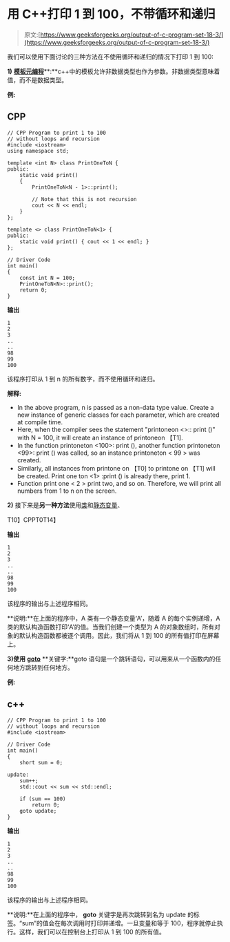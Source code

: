 # 用 C++打印 1 到 100，不带循环和递归

> 原文:[https://www.geeksforgeeks.org/output-of-c-program-set-18-3/](https://www.geeksforgeeks.org/output-of-c-program-set-18-3/)

我们可以使用下面讨论的三种方法在不使用循环和递归的情况下打印 1 到 100:

**1)** [**模板元编程**](https://www.geeksforgeeks.org/template-metaprogramming-in-c/)**:**c++中的模板允许非数据类型也作为参数。非数据类型意味着值，而不是数据类型。

**例:**

## CPP

```
// CPP Program to print 1 to 100
// without loops and recursion
#include <iostream>
using namespace std;

template <int N> class PrintOneToN {
public:
    static void print()
    {
        PrintOneToN<N - 1>::print();

        // Note that this is not recursion
        cout << N << endl;
    }
};

template <> class PrintOneToN<1> {
public:
    static void print() { cout << 1 << endl; }
};

// Driver Code
int main()
{
    const int N = 100;
    PrintOneToN<N>::print();
    return 0;
}
```

**输出**

```
1
2
3
..
..
98
99
100
```

该程序打印从 1 到 n 的所有数字，而不使用循环和递归。

**解释:**

*   In the above program, n is passed as a non-data type value. Create a new instance of generic classes for each parameter, which are created at compile time.
*   Here, when the compiler sees the statement "printoneon <>:: print ()" with N = 100, it will create an instance of printoneon 【T1].
*   In the function printoneton <100>: print (), another function printoneton <99>: print () was called, so an instance printoneton < 99 > was created.
*   Similarly, all instances from printone on 【T0] to printone on 【T1] will be created. Print one ton <1> :print () is already there, print 1.
*   Function print one < 2 > print two, and so on. Therefore, we will print all numbers from 1 to n on the screen.

**2)** 接下来是**另一种方法**使用[类](https://www.geeksforgeeks.org/c-classes-and-objects/)和[静态变量](https://www.geeksforgeeks.org/static-variables-in-c/)、

T10】CPPT0T14】

**输出**

```
1
2
3
..
..
98
99
100
```

该程序的输出与上述程序相同。

**说明:**在上面的程序中，A 类有一个静态变量‘A’，随着 A 的每个实例递增，A 类的默认构造函数打印‘A’的值。当我们创建一个类型为 A 的对象数组时，所有对象的默认构造函数都被逐个调用。因此，我们将从 1 到 100 的所有值打印在屏幕上。

**3)使用** [**goto**](https://www.geeksforgeeks.org/goto-statement-in-c-cpp/) **关键字:**goto 语句是一个跳转语句，可以用来从一个函数内的任何地方跳转到任何地方。

**例:**

## c++

```
// CPP Program to print 1 to 100
// without loops and recursion
#include <iostream>

// Driver Code
int main()
{
    short sum = 0;

update:
    sum++;
    std::cout << sum << std::endl;

    if (sum == 100)
        return 0;
    goto update;
}
```

**输出**

```
1
2
3
..
..
98
99
100
```

该程序的输出与上述程序相同。

**说明:**在上面的程序中， **goto** 关键字是再次跳转到名为 update 的标签。“sum”的值会在每次调用时打印并递增。一旦变量和等于 100，程序就停止执行。这样，我们可以在控制台上打印从 1 到 100 的所有值。